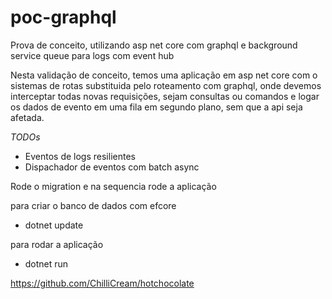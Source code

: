 # poc-graphql
Prova de conceito, utilizando asp net core com graphql e background service queue para logs com event hub

Nesta validação de conceito, temos uma aplicação em asp net core com o sistemas de rotas substituida pelo roteamento com graphql, onde devemos interceptar todas novas requisições, sejam consultas ou comandos e logar os dados de evento em uma fila em segundo plano, sem que a api seja afetada.

*TODOs*
- Eventos de logs resilientes
- Dispachador de eventos com batch async

Rode o migration e na sequencia rode a aplicação

para criar o banco de dados com efcore
- dotnet update 

para rodar a aplicação
- dotnet run


https://github.com/ChilliCream/hotchocolate
